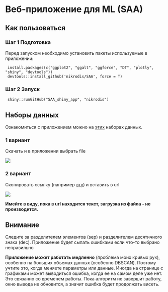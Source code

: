 # Веб-приложение для ML (SAA)

## Как пользоваться
 
### Шаг 1 Подготовка
 
Перед запуском необходимо установить пакеты используемые в приложении: 
 
     install.packages(c("ggplot2", "ggalt", "ggforce", "DT", "plotly", "shiny", "devtools"))
     devtools::install_github('nikrodis/SAA', force = T)
 
### Шаг 2 Запуск

     shiny::runGitHub("SAA_shiny_app", "nikrodis")
     
## Наборы данных
     
 Ознакомиться c приложением можно на [этих](https://github.com/nikrodis/SAA_shiny_app/tree/master/DataSets) наборах данных.
 
### 1 вариант
 
 Скачать и в приложении выбрать file
 
 ![](https://puu.sh/FV9JP/0512923c87.jpg)
 
### 2 вариант
 
 Скопировать ссылку (например [эту](https://raw.githubusercontent.com/vincentarelbundock/Rdatasets/master/csv/HistData/Galton.csv)) и вставить в url
 
 ![](https://puu.sh/FV9B8/cdde2c90b8.jpg)
 
 **Имейте в виду, пока в url находится текст, загрузка из файла - не производится.**
 
## Внимание
 
 Следите за разделителем элементов (sep) и разделителем десятичного знака (dec). Приложение будет сыпать ошибками если что-то выбрано неправильно
 
 **Приложение может работать медленно** (проблема моих кривых рук), особенно на больших объемах данных (особенно DBSCAN). Поэтому учтите это, когда меняете параметры или данные. Иногда на странице с графиками может выводиться ошибка, когда ее на самом деле уже нет. Это связанно со временем работы. Пока алгоритм не завершит работу, окно вывода не обновится, а значит ошибка будет продолжать висеть. 
